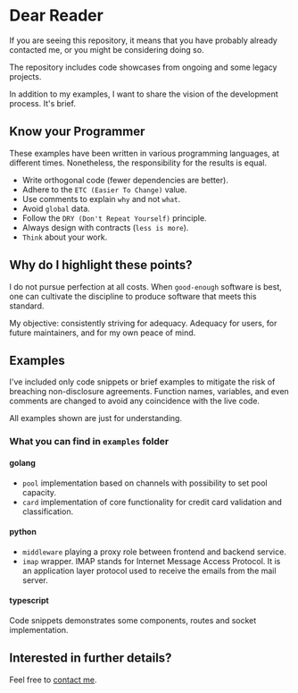 # Dear Reader

If you are seeing this repository, it means that you have probably already contacted me, 
or you might be considering doing so.

The repository includes code showcases from ongoing and some legacy projects.

In addition to my examples, I want to share the vision of the development process. It's brief.

## Know your Programmer

These examples have been written in various programming languages, at different times. 
Nonetheless, the responsibility for the results is equal.

- Write orthogonal code (fewer dependencies are better).
- Adhere to the `ETC (Easier To Change)` value.
- Use comments to explain `why` and not `what`.
- Avoid `global` data.
- Follow the `DRY (Don't Repeat Yourself)` principle.
- Always design with contracts (`less is more`).
- `Think` about your work.

## Why do I highlight these points?

I do not pursue perfection at all costs. 
When `good-enough` software is best, one can cultivate the discipline to 
produce software that meets this standard.

My objective: consistently striving for adequacy. 
Adequacy for users, for future maintainers, and for my own peace of mind.

## Examples

I've included only code snippets or brief examples to mitigate the risk of breaching non-disclosure agreements. 
Function names, variables, and even comments are changed to avoid any coincidence with the live code.

All examples shown are just for understanding.

### What you can find in `examples` folder

#### golang

- `pool` implementation based on channels with possibility to set pool capacity.
- `card` implementation of core functionality for credit card validation and classification.

#### python

- `middleware` playing a proxy role between frontend and backend service.
- `imap` wrapper. IMAP stands for Internet Message Access Protocol. It is an application layer protocol used to receive the emails from the mail server.

#### typescript

Code snippets demonstrates some components, routes and socket implementation.

## Interested in further details?

Feel free to [contact me][1].

[1]: sagoyan@gmail.com
